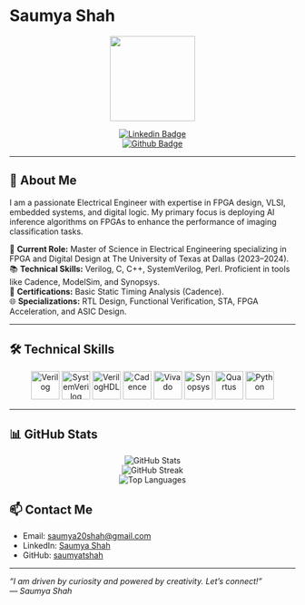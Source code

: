 # Saumya Shah

<div align="center">
  <img height="150" src="https://techovedas.com/wp-content/uploads/2023/07/1.jpg" />
  
[![Linkedin Badge](https://img.shields.io/badge/-Saumya%20Shah-blue?style=flat&logo=Linkedin&logoColor=white&link=https://www.linkedin.com/in/saumya-shah-ss/)](https://www.linkedin.com/in/saumya-shah-ss/)  
[![Github Badge](https://img.shields.io/badge/-saumyatshah-000?style=flat&logo=Github&logoColor=white&link=https://github.com/saumyatshah)](https://github.com/saumyatshah)
</div>

---

## 👋 About Me

I am a passionate Electrical Engineer with expertise in FPGA design, VLSI, embedded systems, and digital logic. My primary focus is deploying AI inference algorithms on FPGAs to enhance the performance of imaging classification tasks.  

🔭 **Current Role:** Master of Science in Electrical Engineering specializing in FPGA and Digital Design at The University of Texas at Dallas (2023–2024).  
📚 **Technical Skills:** Verilog, C, C++, SystemVerilog, Perl. Proficient in tools like Cadence, ModelSim, and Synopsys.  
🎯 **Certifications:** Basic Static Timing Analysis (Cadence).  
🌐 **Specializations:** RTL Design, Functional Verification, STA, FPGA Acceleration, and ASIC Design.  

---

## 🛠️ Technical Skills

<div align="center">
  <img height="50" src="https://static-00.iconduck.com/assets.00/file-type-verilog-icon-256x256-goe8p7qm.png" alt="Verilog" />
  <img height="50" src="https://static-00.iconduck.com/assets.00/file-type-light-systemverilog-icon-512x512-n6etzhly.png" alt="SystemVerilog" />
  <img height="50" src="https://mshr-h.gallerycdn.vsassets.io/extensions/mshr-h/veriloghdl/1.13.2/1707020468811/Microsoft.VisualStudio.Services.Icons.Default" alt="VerilogHDL" />
  <img height="50" src="https://user-images.githubusercontent.com/42747200/46140125-da084900-c26d-11e8-8ea7-c45ae6306309.png" alt="Cadence" />
  <img height="50" src="https://encrypted-tbn0.gstatic.com/images?q=tbn:ANd9GcTP709eg4I7yNUF4N5WQI4z3-Yzut6bnACeMNVMjUDO4w&s" alt="Vivado" />
  <img height="50" src="https://user-images.githubusercontent.com/48672827/57464068-a2a35580-72ae-11e9-9d52-7cadbf0cb940.png" alt="Synopsys" />
  <img height="50" src="https://downloadlynet.ir/wp-content/uploads/2020/03/Quartus-Prime-.png" alt="Quartus" />
  <img height="50" src="https://banner2.cleanpng.com/20190623/yp/kisspng-python-computer-icons-programming-language-executa-5d0f0aa79779a6.6143656815612668556205.jpg" alt="Python" />
</div>

---


## 📊 GitHub Stats

<div align="center">
  <img src="https://github-readme-stats.vercel.app/api?username=saumyatshah&show_icons=true&theme=radical" alt="GitHub Stats" />
  <br />
  <img src="https://github-readme-streak-stats.herokuapp.com/?user=saumyatshah&theme=radical" alt="GitHub Streak" />
  <br />
  <img src="https://github-readme-stats.vercel.app/api/top-langs/?username=saumyatshah&layout=compact&theme=radical" alt="Top Languages" />
</div>

## 📫 Contact Me

- Email: [saumya20shah@gmail.com](mailto:saumya20shah@gmail.com)  
- LinkedIn: [Saumya Shah](https://www.linkedin.com/in/saumya-shah-ss/)  
- GitHub: [saumyatshah](https://github.com/saumyatshah)

---

*“I am driven by curiosity and powered by creativity. Let’s connect!”*  
*— Saumya Shah*  
